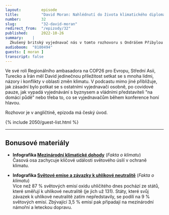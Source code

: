 ```yaml
---
layout:         episode
title:          "David Moran: Nahlédnutí do života klimatického diplomata. (ENG)"
number:         32
slug:           "32-david-moran"
redirect_from:  "/epizody/32"
published:      2022-10-26
summary:    |
  Zkušený britský vyjednavač nás v tomto rozhovoru s Ondrášem Přibylou nechává nahlédnout do zákulisí klimatických jednání i diplomacie samotné. To nejdůležitější na jeho práci je prý umět naslouchat. Musí pochopit postoje jednotlivých stran a umět si představit kroky, na kterých by se tyto strany mohly dohodnout.
audioboom:  "8180494"
guests: [ moran ]
transcript: false
---
```


Ve své roli Regionálního ambasadora na COP26 pro Evropu, Střední Asii, Turecko a Írán  měl David jedinečnou příležitost setkat se s mnoha lidmi, názory i konflikty v oblasti změn klimatu. V podcastu mimo jiné přibližuje, jak zásadní bylo potkat se s ostatními vyjednavači osobně, po covidové pauze, jak vypadá vyjednávání s byznysem a vládními představiteli "na domácí půdě" nebo třeba to, co se vyjednavačům během konference honí hlavou.

Rozhovor je v angličtině, epizoda má český úvod.


{% include 2050/guest-list.html %}

---

## Bonusové materiály

<div class="bonus-material" markdown="1">

* **Infografika [Mezinárodní klimatické dohody](https://faktaoklimatu.cz/infografiky/svetove-dohody)** (_Fakta o klimatu_)  
  Časová osa zachycuje klíčové události světového úsilí v ochraně klimatu.
  
* **Infografika [Světové emise a závazky k uhlíkové neutralitě](https://faktaoklimatu.cz/infografiky/emisni-zavazky)** (_Fakta o klimatu_)  
  Více než 87 % světových emisí oxidu uhličitého dnes pochází ze států, které směřují k uhlíkové neutralitě (je jich už 131). Státy, které svůj závazek k uhlíkové neutralitě zatím nepředstavily, se podílí na 9 % světových emisí. Zbývající 3,5 % emisí pak připadají na mezinárodní námořní a leteckou dopravu.
  
</div>

